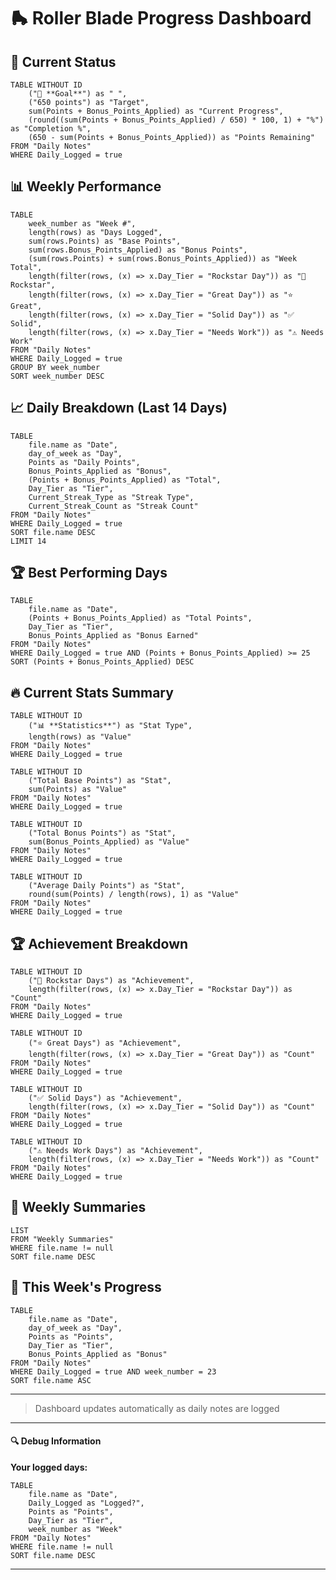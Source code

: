 # 🛼 Roller Blade Progress Dashboard

## 🎯 Current Status
```dataview
TABLE WITHOUT ID
    ("🎯 **Goal**") as " ",
    ("650 points") as "Target",
    sum(Points + Bonus_Points_Applied) as "Current Progress",
    (round((sum(Points + Bonus_Points_Applied) / 650) * 100, 1) + "%") as "Completion %",
    (650 - sum(Points + Bonus_Points_Applied)) as "Points Remaining"
FROM "Daily Notes"
WHERE Daily_Logged = true
```

## 📊 Weekly Performance
```dataview
TABLE 
    week_number as "Week #",
    length(rows) as "Days Logged",
    sum(rows.Points) as "Base Points",
    sum(rows.Bonus_Points_Applied) as "Bonus Points",
    (sum(rows.Points) + sum(rows.Bonus_Points_Applied)) as "Week Total",
    length(filter(rows, (x) => x.Day_Tier = "Rockstar Day")) as "🌟 Rockstar",
    length(filter(rows, (x) => x.Day_Tier = "Great Day")) as "⭐ Great",
    length(filter(rows, (x) => x.Day_Tier = "Solid Day")) as "✅ Solid",
    length(filter(rows, (x) => x.Day_Tier = "Needs Work")) as "⚠️ Needs Work"
FROM "Daily Notes"
WHERE Daily_Logged = true
GROUP BY week_number
SORT week_number DESC
```

## 📈 Daily Breakdown (Last 14 Days)
```dataview
TABLE 
    file.name as "Date",
    day_of_week as "Day",
    Points as "Daily Points",
    Bonus_Points_Applied as "Bonus",
    (Points + Bonus_Points_Applied) as "Total",
    Day_Tier as "Tier",
    Current_Streak_Type as "Streak Type",
    Current_Streak_Count as "Streak Count"
FROM "Daily Notes"
WHERE Daily_Logged = true
SORT file.name DESC
LIMIT 14
```
## 🏆 Best Performing Days
```dataview
TABLE 
    file.name as "Date",
    (Points + Bonus_Points_Applied) as "Total Points",
    Day_Tier as "Tier",
    Bonus_Points_Applied as "Bonus Earned"
FROM "Daily Notes"
WHERE Daily_Logged = true AND (Points + Bonus_Points_Applied) >= 25
SORT (Points + Bonus_Points_Applied) DESC
```
## 🔥 Current Stats Summary
```dataview
TABLE WITHOUT ID
    ("📊 **Statistics**") as "Stat Type",
    length(rows) as "Value"
FROM "Daily Notes"
WHERE Daily_Logged = true
```
```dataview
TABLE WITHOUT ID
    ("Total Base Points") as "Stat",
    sum(Points) as "Value"
FROM "Daily Notes"
WHERE Daily_Logged = true
```
```dataview
TABLE WITHOUT ID
    ("Total Bonus Points") as "Stat",
    sum(Bonus_Points_Applied) as "Value"
FROM "Daily Notes"
WHERE Daily_Logged = true
```
```dataview
TABLE WITHOUT ID
    ("Average Daily Points") as "Stat",
    round(sum(Points) / length(rows), 1) as "Value"
FROM "Daily Notes"
WHERE Daily_Logged = true
```
## 🏆 Achievement Breakdown
```dataview
TABLE WITHOUT ID
    ("🌟 Rockstar Days") as "Achievement",
    length(filter(rows, (x) => x.Day_Tier = "Rockstar Day")) as "Count"
FROM "Daily Notes"
WHERE Daily_Logged = true
```

```dataview
TABLE WITHOUT ID
    ("⭐ Great Days") as "Achievement",
    length(filter(rows, (x) => x.Day_Tier = "Great Day")) as "Count"
FROM "Daily Notes"
WHERE Daily_Logged = true
```

```dataview
TABLE WITHOUT ID
    ("✅ Solid Days") as "Achievement",
    length(filter(rows, (x) => x.Day_Tier = "Solid Day")) as "Count"
FROM "Daily Notes"
WHERE Daily_Logged = true
```

```dataview
TABLE WITHOUT ID
    ("⚠️ Needs Work Days") as "Achievement",
    length(filter(rows, (x) => x.Day_Tier = "Needs Work")) as "Count"
FROM "Daily Notes"
WHERE Daily_Logged = true
```
## 🍬 Weekly Summaries
```dataview
LIST
FROM "Weekly Summaries"
WHERE file.name != null
SORT file.name DESC
```
## 📅 This Week's Progress
```dataview
TABLE 
    file.name as "Date",
    day_of_week as "Day",
    Points as "Points",
    Day_Tier as "Tier",
    Bonus_Points_Applied as "Bonus"
FROM "Daily Notes"
WHERE Daily_Logged = true AND week_number = 23
SORT file.name ASC
```
---
> Dashboard updates automatically as daily notes are logged

---
#### 🔍 Debug Information
**Your logged days:**
```dataview
TABLE 
    file.name as "Date",
    Daily_Logged as "Logged?",
    Points as "Points",
    Day_Tier as "Tier",
    week_number as "Week"
FROM "Daily Notes"
WHERE file.name != null
SORT file.name DESC
```

---

